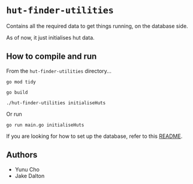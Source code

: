 # `hut-finder-utilities`

Contains all the required data to get things running, on the database side.

As of now, it just initialises hut data.

## How to compile and run
From the `hut-finder-utilities` directory...
```
go mod tidy
```
```
go build
```
```
./hut-finder-utilities initialiseHuts
```
Or run
```
go run main.go initialiseHuts
```

If you are looking for how to set up the database, refer to this [README](scripts/README.md).

## Authors
- Yunu Cho
- Jake Dalton

